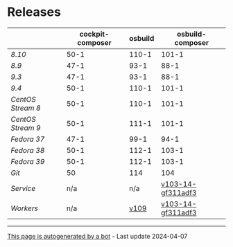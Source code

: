# Releases
|       | cockpit-composer    | osbuild    | osbuild-composer    |
|-------|---------------------|------------|---------------------|
*8.10* | 50-1 | 110-1 | 101-1
*8.9* | 47-1 | 93-1 | 88-1
*9.3* | 47-1 | 93-1 | 88-1
*9.4* | 50-1 | 110-1 | 101-1
*CentOS Stream 8* | 50-1 | 110-1 | 101-1
*CentOS Stream 9* | 50-1 | 111-1 | 101-1
*Fedora 37* | 47-1 | 99-1 | 94-1
*Fedora 38* | 50-1 | 112-1 | 103-1
*Fedora 39* | 50-1 | 112-1 | 103-1
*Git* | 50 | 114 | 104
*Service* | n/a | n/a | [v103-14-gf311adf3](https://github.com/osbuild/osbuild-composer/compare/v103-14-gf311adf3...main)
*Workers* | n/a | [v109](https://github.com/osbuild/osbuild/compare/v109...main) | [v103-14-gf311adf3](https://github.com/osbuild/osbuild-composer/compare/v103-14-gf311adf3...main)

---

[This page is autogenerated by a bot](https://gitlab.cee.redhat.com/osbuild/guides-bot/-/blob/main/release_overview.py) - Last update 2024-04-07